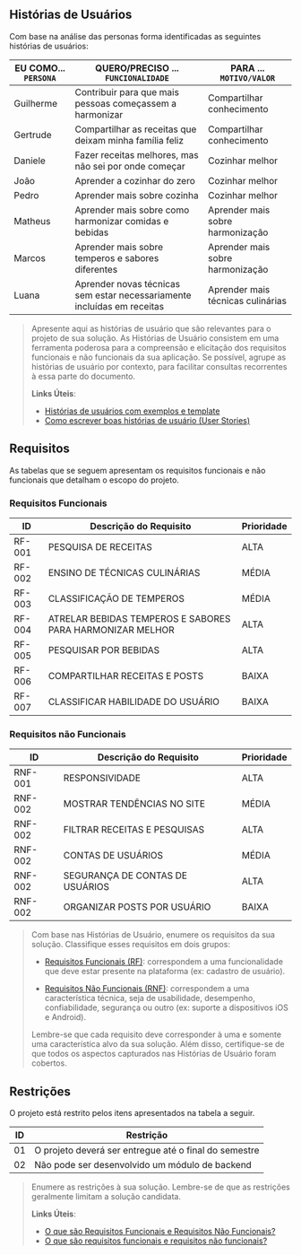 ## Histórias de Usuários

Com base na análise das personas forma identificadas as seguintes histórias de usuários:

|EU COMO... `PERSONA`| QUERO/PRECISO ... `FUNCIONALIDADE` |PARA ... `MOTIVO/VALOR`                 |
|--------------------|------------------------------------|----------------------------------------|
| Guilherme | Contribuir para que mais pessoas começassem a harmonizar | Compartilhar conhecimento |
| Gertrude | Compartilhar as receitas que deixam minha família feliz | Compartilhar conhecimento |
| Daniele | Fazer receitas melhores, mas não sei por onde começar | Cozinhar melhor |
| João | Aprender a cozinhar do zero | Cozinhar melhor |
| Pedro | Aprender mais sobre cozinha | Cozinhar melhor |
| Matheus | Aprender mais sobre como harmonizar comidas e bebidas | Aprender mais sobre harmonização |
| Marcos | Aprender mais sobre temperos e sabores diferentes | Aprender mais sobre harmonização |
| Luana | Aprender novas técnicas sem estar necessariamente incluídas em receitas | Aprender mais técnicas culinárias |

> Apresente aqui as histórias de usuário que são relevantes para o
> projeto de sua solução. As Histórias de Usuário consistem em uma
> ferramenta poderosa para a compreensão e elicitação dos requisitos
> funcionais e não funcionais da sua aplicação. Se possível, agrupe as
> histórias de usuário por contexto, para facilitar consultas
> recorrentes à essa parte do documento.
>
> **Links Úteis**:
> - [Histórias de usuários com exemplos e template](https://www.atlassian.com/br/agile/project-management/user-stories)
> - [Como escrever boas histórias de usuário (User Stories)](https://medium.com/vertice/como-escrever-boas-users-stories-hist%C3%B3rias-de-usu%C3%A1rios-b29c75043fac)

## Requisitos

As tabelas que se seguem apresentam os requisitos funcionais e não funcionais que detalham o escopo do projeto.

### Requisitos Funcionais

|ID    | Descrição do Requisito  | Prioridade |
|------|-----------------------------------------|----|
|RF-001| PESQUISA DE RECEITAS | ALTA | 
|RF-002| ENSINO DE TÉCNICAS CULINÁRIAS  | MÉDIA |
|RF-003| CLASSIFICAÇÃO DE TEMPEROS | MÉDIA | 
|RF-004| ATRELAR BEBIDAS TEMPEROS E SABORES PARA HARMONIZAR MELHOR   | ALTA |
|RF-005| PESQUISAR POR BEBIDAS | ALTA | 
|RF-006| COMPARTILHAR RECEITAS E POSTS  | BAIXA |
|RF-007| CLASSIFICAR HABILIDADE DO USUÁRIO  | BAIXA |

### Requisitos não Funcionais

|ID     | Descrição do Requisito  |Prioridade |
|-------|-------------------------|----|
|RNF-001| RESPONSIVIDADE | ALTA | 
|RNF-002| MOSTRAR TENDÊNCIAS NO SITE | MÉDIA | 
|RNF-002| FILTRAR RECEITAS E PESQUISAS | ALTA | 
|RNF-002| CONTAS DE USUÁRIOS | MÉDIA | 
|RNF-002| SEGURANÇA DE CONTAS DE USUÁRIOS | ALTA | 
|RNF-002| ORGANIZAR POSTS POR USUÁRIO | BAIXA | 

> Com base nas Histórias de Usuário, enumere os requisitos da sua
> solução. Classifique esses requisitos em dois grupos:
>
> - [Requisitos Funcionais
>   (RF)](https://pt.wikipedia.org/wiki/Requisito_funcional):
>   correspondem a uma funcionalidade que deve estar presente na
>   plataforma (ex: cadastro de usuário).
>
> - [Requisitos Não Funcionais
>   (RNF)](https://pt.wikipedia.org/wiki/Requisito_n%C3%A3o_funcional):
>   correspondem a uma característica técnica, seja de usabilidade,
>   desempenho, confiabilidade, segurança ou outro (ex: suporte a
>   dispositivos iOS e Android).
>
> Lembre-se que cada requisito deve corresponder à uma e somente uma
> característica alvo da sua solução. Além disso, certifique-se de que
> todos os aspectos capturados nas Histórias de Usuário foram cobertos.

## Restrições

O projeto está restrito pelos itens apresentados na tabela a seguir.

|ID| Restrição                                             |
|--|-------------------------------------------------------|
|01| O projeto deverá ser entregue até o final do semestre |
|02| Não pode ser desenvolvido um módulo de backend        |


> Enumere as restrições à sua solução. Lembre-se de que as restrições
> geralmente limitam a solução candidata.
> 
> **Links Úteis**:
> - [O que são Requisitos Funcionais e Requisitos Não Funcionais?](https://codificar.com.br/requisitos-funcionais-nao-funcionais/)
> - [O que são requisitos funcionais e requisitos não funcionais?](https://analisederequisitos.com.br/requisitos-funcionais-e-requisitos-nao-funcionais-o-que-sao/)
